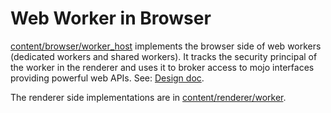 # Web Worker in Browser

[content/browser/worker_host] implements the browser side of web workers
(dedicated workers and shared workers). It tracks the security principal of the
worker in the renderer and uses it to broker access to mojo interfaces providing
powerful web APIs. See: [Design doc].

The renderer side implementations are in [content/renderer/worker].

[content/browser/worker_host]: /content/browser/worker_host
[content/renderer/worker]: /content/renderer/worker

[Design doc]: https://docs.google.com/document/d/1Bg84lQqeJ8D2J-_wOOLlRVAtZNMstEUHmVhJqCxpjUk/edit?usp=sharing
